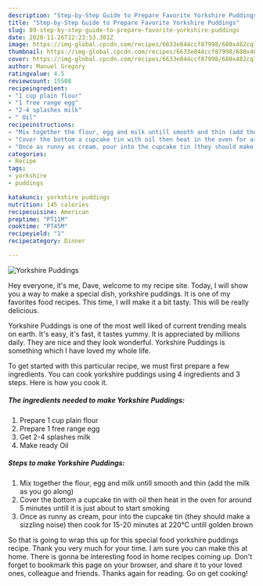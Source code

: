 ```yaml
---
description: "Step-by-Step Guide to Prepare Favorite Yorkshire Puddings"
title: "Step-by-Step Guide to Prepare Favorite Yorkshire Puddings"
slug: 89-step-by-step-guide-to-prepare-favorite-yorkshire-puddings
date: 2020-11-26T12:23:53.301Z
image: https://img-global.cpcdn.com/recipes/6633e844ccf87998/680x482cq70/yorkshire-puddings-recipe-main-photo.jpg
thumbnail: https://img-global.cpcdn.com/recipes/6633e844ccf87998/680x482cq70/yorkshire-puddings-recipe-main-photo.jpg
cover: https://img-global.cpcdn.com/recipes/6633e844ccf87998/680x482cq70/yorkshire-puddings-recipe-main-photo.jpg
author: Manuel Gregory
ratingvalue: 4.5
reviewcount: 15508
recipeingredient:
- "1 cup plain flour"
- "1 free range egg"
- "2-4 splashes milk"
- " Oil"
recipeinstructions:
- "Mix together the flour, egg and milk untill smooth and thin (add the milk as you go along)"
- "Cover the bottom a cupcake tin with oil then heat in the oven for around 5 minutes untill it is just about to start smoking"
- "Once as runny as cream, pour into the cupcake tin (they should make a sizzling noise) then cook for 15-20 minutes at 220°C untill golden brown"
categories:
- Recipe
tags:
- yorkshire
- puddings

katakunci: yorkshire puddings 
nutrition: 145 calories
recipecuisine: American
preptime: "PT11M"
cooktime: "PT45M"
recipeyield: "1"
recipecategory: Dinner

---
```



![Yorkshire Puddings](https://img-global.cpcdn.com/recipes/6633e844ccf87998/680x482cq70/yorkshire-puddings-recipe-main-photo.jpg)

Hey everyone, it's me, Dave, welcome to my recipe site. Today, I will show you a way to make a special dish, yorkshire puddings. It is one of my favorites food recipes. This time, I will make it a bit tasty. This will be really delicious.

Yorkshire Puddings is one of the most well liked of current trending meals on earth. It's easy, it's fast, it tastes yummy. It is appreciated by millions daily. They are nice and they look wonderful. Yorkshire Puddings is something which I have loved my whole life.




To get started with this particular recipe, we must first prepare a few ingredients. You can cook yorkshire puddings using 4 ingredients and 3 steps. Here is how you cook it.

<!--inarticleads1-->

##### The ingredients needed to make Yorkshire Puddings:

1. Prepare 1 cup plain flour
1. Prepare 1 free range egg
1. Get 2-4 splashes milk
1. Make ready  Oil




<!--inarticleads2-->

##### Steps to make Yorkshire Puddings:

1. Mix together the flour, egg and milk untill smooth and thin (add the milk as you go along)
1. Cover the bottom a cupcake tin with oil then heat in the oven for around 5 minutes untill it is just about to start smoking
1. Once as runny as cream, pour into the cupcake tin (they should make a sizzling noise) then cook for 15-20 minutes at 220°C untill golden brown




So that is going to wrap this up for this special food yorkshire puddings recipe. Thank you very much for your time. I am sure you can make this at home. There is gonna be interesting food in home recipes coming up. Don't forget to bookmark this page on your browser, and share it to your loved ones, colleague and friends. Thanks again for reading. Go on get cooking!
